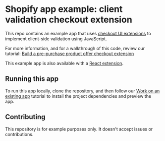 # Shopify app example: client validation checkout extension

This repo contains an example app that uses [checkout UI extensions](https://shopify.dev/docs/api/checkout-ui-extensions) to implement client-side validation using JavaScript.

For more information, and for a walkthrough of this code, review our tutorial: [Build a pre-purchase product offer checkout extension](https://shopify.dev/docs/apps/checkout/validation/client-side)

This example app is also available with a [React extension](https://github.com/Shopify/example-checkout--client-side--react).

## Running this app

To run this app locally, clone the repository, and then follow our [Work on an existing app](https://shopify.dev/docs/apps/getting-started/existing) tutorial to install the project dependencies and preview the app.

## Contributing

This repository is for example purposes only. It doesn't accept issues or contributions.
